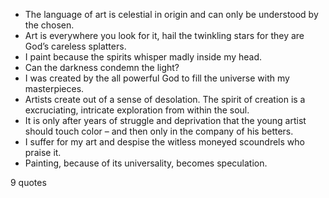  - The language of art is celestial in origin and can only be understood by the chosen.
 - Art is everywhere you look for it, hail the twinkling stars for they are God’s careless splatters.
 - I paint because the spirits whisper madly inside my head.
 - Can the darkness condemn the light?
 - I was created by the all powerful God to fill the universe with my masterpieces.
 - Artists create out of a sense of desolation. The spirit of creation is a excruciating, intricate exploration from within the soul.
 - It is only after years of struggle and deprivation that the young artist should touch color – and then only in the company of his betters.
 - I suffer for my art and despise the witless moneyed scoundrels who praise it.
 - Painting, because of its universality, becomes speculation.

9 quotes